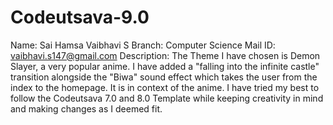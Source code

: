 # Codeutsava-9.0
Name: Sai Hamsa Vaibhavi S
Branch: Computer Science
Mail ID: vaibhavi.s147@gmail.com
Description: The Theme I have chosen is Demon Slayer, a very popular anime. I have added a "falling into the infinite castle" transition alongside the "Biwa" sound effect which takes the user from the index to the homepage. It is in context of the anime. I have tried my best to follow the Codeutsava 7.0 and 8.0 Template while keeping creativity in mind and making changes as I deemed fit. 
